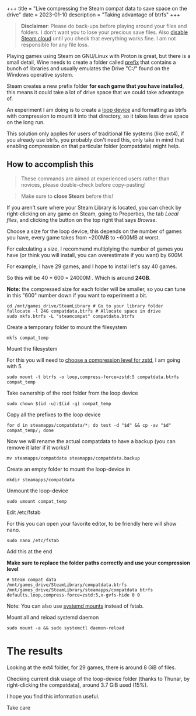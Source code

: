 +++
title = "Live compressing the Steam compat data to save space on the drive"
date = 2023-01-10
description = "Taking advantage of btrfs"
+++

> **Disclaimer**: Please do back-ups before playing around your files and folders. I don't want you to lose your precious save files. Also [disable Steam cloud](https://duckduckgo.com/?q=disable+steam+cloud) until you check that everything works fine. I am not responsible for any file loss.

Playing games using Steam on GNU/Linux with Proton is great, but there is a small detail,
Wine needs to create a folder called [prefix](https://wiki.winehq.org/FAQ#Wineprefixes) that contains a bunch of libraries and usually emulates the Drive "C:/" found on the Windows operative system.

Steam creates a new prefix folder **for each game that you have installed**, this means it could take a lot of drive space that we could take advantage of.

An experiment I am doing is to create a [loop device](https://en.wikipedia.org/wiki/Loop_device) and formatting as btrfs with compression to mount it into that directory, so it takes less drive space on the long run.

This solution only applies for users of traditional file systems (like ext4), if you already use btrfs, you probably don't need this, only take in mind that enabling compression on that particular folder (compatdata) might help.

## How to accomplish this

> These commands are aimed at experienced users rather than novices, please double-check before copy-pasting!

> Make sure to **close Steam** before this!

If you aren't sure where your Steam Library is located, you can check by right-clicking on any game on Steam, going to Properties, the tab *Local files*, and clicking the button on the top right that says *Browse*.

Choose a size for the loop device, this depends on the number of games you have, every game takes from ~200MB to ~600MB at worst.

For calculating a size, I recommend multiplying the number of games you have (or think you will install, you can overestimate if you want) by 600M.

For example, I have 29 games, and I hope to install let's say 40 games.

So this will be 40 * 600 = 24000M . Which is around **24GB**.

**Note:** the compressed size for each folder will be smaller, so you can tune in this "600" number down if you want to experiment a bit.

```
cd /mnt/games_drive/SteamLibrary # Go to your library folder
fallocate -l 24G compatdata.btrfs # Allocate space in drive
sudo mkfs.btrfs -L "steamcompat" compatdata.btrfs
```

Create a temporary folder to mount the filesystem
```
mkfs compat_temp
```

Mount the filesystem

For this you will need to [choose a compression level for zstd](https://duckduckgo.com/?q=zstd+compression+level+comparison), I am going with 5.

```
sudo mount -t btrfs -o loop,compress-force=zstd:5 compatdata.btrfs compat_temp
```

Take ownership of the root folder from the loop device

```
sudo chown $(id -u):$(id -g) compat_temp
```

Copy all the prefixes to the loop device
```
for d in steamapps/compatdata/*; do test -d "$d" && cp -av "$d" compat_temp/; done
```

Now we will rename the actual compatdata to have a backup (you can remove it later if it works!)
```
mv steamapps/compatdata steamapps/compatdata.backup
```

Create an empty folder to mount the loop-device in
```
mkdir steamapps/compatdata
```

Unmount the loop-device

```
sudo umount compat_temp
```

Edit /etc/fstab

For this you can open your favorite editor, to be friendly here will show nano.

```
sudo nano /etc/fstab
```

Add this at the end

**Make sure to replace the folder paths correctly and use your compression level**

```
# Steam compat data
/mnt/games_drive/SteamLibrary/compatdata.btrfs /mnt/games_drive/SteamLibrary/steamapps/compatdata btrfs defaults,loop,compress-force=zstd:5,x-gvfs-hide 0 0
```

Note: You can also use [systemd mounts](https://duckduckgo.com/?q=how+to+create+systemd+mount) instead of fstab.

Mount all and reload systemd daemon

```
sudo mount -a && sudo systemctl daemon-reload
```

# The results

Looking at the ext4 folder, for 29 games, there is around 8 GiB of files.

Checking current disk usage of the loop-device folder (thanks to Thunar, by right-clicking the compatdata), around 3.7 GiB used (15%).

I hope you find this information useful.

Take care